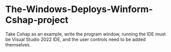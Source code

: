# The-Windows-Deploys-Winform-Cshap-project
Take Cshap as an example, write the program window, running the IDE must be Visual Studio 2022 IDE, and the user controls need to be added themselves.
